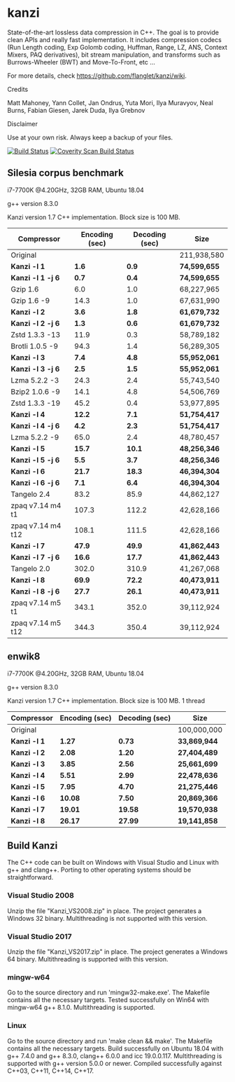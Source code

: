 kanzi
=====


State-of-the-art lossless data compression in C++.
The goal is to provide clean APIs and really fast implementation.
It includes compression codecs (Run Length coding, Exp Golomb coding, Huffman, Range, LZ, ANS, Context Mixers, PAQ derivatives), bit stream manipulation, and transforms such as Burrows-Wheeler (BWT) and Move-To-Front, etc ...



For more details, check https://github.com/flanglet/kanzi/wiki.

Credits

Matt Mahoney,
Yann Collet,
Jan Ondrus,
Yuta Mori,
Ilya Muravyov,
Neal Burns,
Fabian Giesen,
Jarek Duda, 
Ilya Grebnov

Disclaimer

Use at your own risk. Always keep a backup of your files.

[![Build Status](https://travis-ci.org/flanglet/kanzi-cpp.svg?branch=master)](https://travis-ci.org/flanglet/kanzi-cpp)
<a href="https://scan.coverity.com/projects/flanglet-kanzi-cpp">
  <img alt="Coverity Scan Build Status"
       src="https://img.shields.io/coverity/scan/16859.svg"/>
</a>

Silesia corpus benchmark
-------------------------

i7-7700K @4.20GHz, 32GB RAM, Ubuntu 18.04

g++ version 8.3.0

Kanzi version 1.7 C++ implementation. Block size is 100 MB. 


|        Compressor           | Encoding (sec)  | Decoding (sec)  |    Size          |
|-----------------------------|-----------------|-----------------|------------------|
|Original     	              |                 |                 |   211,938,580    |	
|**Kanzi -l 1**               |  	   **1.6** 	  |     **0.9**     |  **74,599,655**  |
|**Kanzi -l 1 -j 6**          |  	   **0.7** 	  |     **0.4**     |  **74,599,655**  |
|Gzip 1.6	                    |        6.0      |       1.0       |    68,227,965    |        
|Gzip 1.6	-9                  |       14.3      |       1.0       |    67,631,990    |        
|**Kanzi -l 2**               |	     **3.6**	  |     **1.8**     |  **61,679,732**  |
|**Kanzi -l 2 -j 6**          |	     **1.3**	  |     **0.6**     |  **61,679,732**  |
|Zstd 1.3.3 -13               |	      11.9      |       0.3       |    58,789,182    |
|Brotli 1.0.5 -9              |       94.3      |       1.4       |    56,289,305    |
|**Kanzi -l 3**               |	     **7.4**	  |     **4.8**     |  **55,952,061**  |
|**Kanzi -l 3 -j 6**          |	     **2.5**	  |     **1.5**     |  **55,952,061**  |
|Lzma 5.2.2 -3	              |       24.3	    |       2.4       |    55,743,540    |
|Bzip2 1.0.6 -9	              |       14.1      |       4.8       |    54,506,769	   |
|Zstd 1.3.3 -19	              |       45.2      |       0.4       |    53,977,895    |
|**Kanzi -l 4**               |	    **12.2**	  |     **7.1**     |  **51,754,417**  |
|**Kanzi -l 4 -j 6**          |      **4.2**    |     **2.3**     |  **51,754,417**  |
|Lzma 5.2.2 -9                |       65.0	    |       2.4       |    48,780,457    |
|**Kanzi -l 5**	              |     **15.7**    |    **10.1**     |  **48,256,346**  |
|**Kanzi -l 5 -j 6**          |      **5.5**    |     **3.7**     |  **48,256,346**  |
|**Kanzi -l 6**               |     **21.7**	  |    **18.3**     |  **46,394,304**  |
|**Kanzi -l 6 -j 6**          |      **7.1**	  |     **6.4**     |  **46,394,304**  |
|Tangelo 2.4	                |       83.2      |      85.9       |    44,862,127    |
|zpaq v7.14 m4 t1             |      107.3	    |     112.2       |    42,628,166    |
|zpaq v7.14 m4 t12            |      108.1	    |     111.5       |    42,628,166    |
|**Kanzi -l 7**               |     **47.9**	  |    **49.9**     |  **41,862,443**  |
|**Kanzi -l 7 -j 6**          |     **16.6**	  |    **17.7**     |  **41,862,443**  |
|Tangelo 2.0	                |      302.0    	|     310.9       |    41,267,068    |
|**Kanzi -l 8**               |     **69.9**	  |    **72.2**     |  **40,473,911**  |
|**Kanzi -l 8 -j 6**          |     **27.7**	  |    **26.1**     |  **40,473,911**  |
|zpaq v7.14 m5 t1             |	     343.1	    |     352.0       |    39,112,924    |
|zpaq v7.14 m5 t12            |	     344.3	    |     350.4       |    39,112,924    |


enwik8
-------

i7-7700K @4.20GHz, 32GB RAM, Ubuntu 18.04

g++ version 8.3.0

Kanzi version 1.7 C++ implementation. Block size is 100 MB. 1 thread


|        Compressor           | Encoding (sec)  | Decoding (sec)  |    Size          |
|-----------------------------|-----------------|-----------------|------------------|
|Original     	              |                 |                 |   100,000,000    |	
|**Kanzi -l 1**               |  	  **1.27** 	  |    **0.73**     |  **33,869,944**  |
|**Kanzi -l 2**               |     **2.08**    |    **1.20**     |  **27,404,489**  |        
|**Kanzi -l 3**               |	    **3.85**    |    **2.56**     |  **25,661,699**  |
|**Kanzi -l 4**               |	    **5.51**	  |    **2.99**     |  **22,478,636**  |
|**Kanzi -l 5**               |	    **7.95**	  |    **4.70**     |  **21,275,446**  |
|**Kanzi -l 6**               |	   **10.08**	  |    **7.50**     |  **20,869,366**  |
|**Kanzi -l 7**               |	   **19.01**	  |   **19.58**     |  **19,570,938**  |
|**Kanzi -l 8**               |	   **26.17**	  |   **27.99**     |  **19,141,858**  |


Build Kanzi
-----------

The C++ code can be built on Windows with Visual Studio and Linux with g++ and clang++.
Porting to other operating systems should be straightforward.

### Visual Studio 2008
Unzip the file "Kanzi_VS2008.zip" in place.
The project generates a Windows 32 binary. Multithreading is not supported with this version.

### Visual Studio 2017
Unzip the file "Kanzi_VS2017.zip" in place.
The project generates a Windows 64 binary. Multithreading is supported with this version.

### mingw-w64
Go to the source directory and run 'mingw32-make.exe'. The Makefile contains all the necessary
targets. Tested successfully on Win64 with mingw-w64 g++ 8.1.0. Multithreading is supported.

### Linux
Go to the source directory and run 'make clean && make'. The Makefile contains all the necessary
targets. Build successfully on Ubuntu 18.04 with g++ 7.4.0 and g++ 8.3.0, clang++ 6.0.0
and icc 19.0.0.117. Multithreading is supported with g++ version 5.0.0 or newer.
Compiled successfully against C++03, C++11, C++14, C++17.

